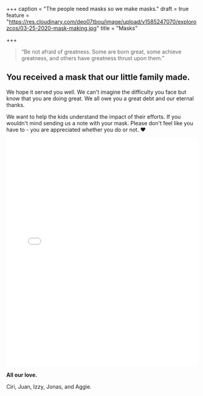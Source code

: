 +++
caption = "The people need masks so we make masks."
draft = true
feature = "https://res.cloudinary.com/deo07tbou/image/upload/v1585247070/explorozcos/03-25-2020-mask-making.jpg"
title = "Masks"

+++
> “Be not afraid of greatness. Some are born great, some achieve greatness, and others have greatness thrust upon them.”

## You received a mask that our little family made.

We hope it served you well. We can't imagine the difficulty you face but know that you are doing great. We all owe you a great debt and our eternal thanks.

We want to help the kids understand the impact of their efforts. If you wouldn't mind sending us a note with your mask. Please don't feel like you have to - you are appreciated whether you do or not. ❤️

<iframe frameborder="0" width="100%" height="600" scrolling="auto" allowtransparency="true" src="[https://19654520.survey.fm/masks?iframe=1](https://19654520.survey.fm/masks?iframe=1 "https://19654520.survey.fm/masks?iframe=1")"><a href="[https://19654520.survey.fm/masks](https://19654520.survey.fm/masks "https://19654520.survey.fm/masks")">View Survey</a></iframe>

**All our love.**

Ciri, Juan, Izzy, Jonas, and Aggie.